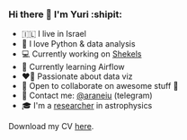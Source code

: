 ### Hi there 👋 I'm Yuri :shipit:

- 🇮🇱 I live in Israel
- 🐍 I love Python & data analysis
- 💻 Currently working on [Shekels](https://github.com/yuritem/shekels)
- 📖 Currently learning Airflow
- ❤️‍🔥 Passionate about data viz
- 🤝 Open to collaborate on awesome stuff 🙂
- 💬 Contact me: [@araneiu](https://t.me/araneiu) (telegram)
- 🎓 I'm a [researcher](https://orcid.org/0000-0003-4813-8378) in astrophysics

Download my CV [here](https://github.com/yuritem/yuritem/raw/main/Yuri_Temiraev_CV.pdf).
